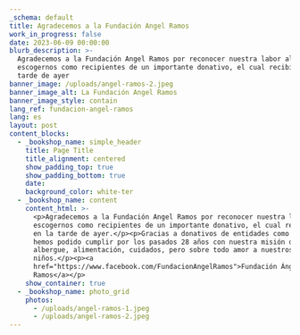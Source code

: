 ```yaml
---
_schema: default
title: Agradecemos a la Fundación Angel Ramos
work_in_progress: false
date: 2023-06-09 00:00:00
blurb_description: >-
  Agradecemos a la Fundación Angel Ramos por reconocer nuestra labor al
  escogernos como recipientes de un importante donativo, el cual recibimos en la
  tarde de ayer
banner_image: /uploads/angel-ramos-2.jpeg
banner_image_alt: La Fundación Angel Ramos
banner_image_style: contain
lang_ref: fundacion-angel-ramos
lang: es
layout: post
content_blocks:
  - _bookshop_name: simple_header
    title: Page Title
    title_alignment: centered
    show_padding_top: true
    show_padding_bottom: true
    date:
    background_color: white-ter
  - _bookshop_name: content
    content_html: >-
      <p>Agradecemos a la Fundación Angel Ramos por reconocer nuestra labor al
      escogernos como recipientes de un importante donativo, el cual recibimos
      en la tarde de ayer.</p><p>Gracias a donativos de entidades como la suya,
      hemos podido cumplir por los pasados 28 años con nuestra misión de ofrecer
      albergue, alimentación, cuidados, pero sobre todo amor a nuestros
      niños.</p><p><a
      href="https://www.facebook.com/FundacionAngelRamos">Fundación Ángel
      Ramos</a></p>
    show_container: true
  - _bookshop_name: photo_grid
    photos:
      - /uploads/angel-ramos-1.jpeg
      - /uploads/angel-ramos-2.jpeg
---
```

